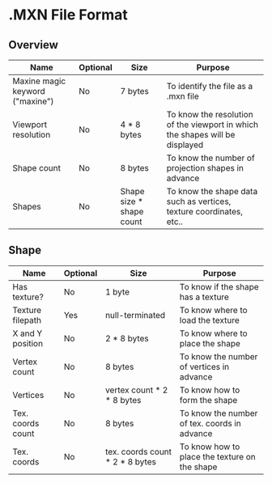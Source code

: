 .MXN File Format
================

Overview
--------

Name | Optional | Size | Purpose
-----|----------|------|--------
Maxine magic keyword ("maxine") | No | 7 bytes | To identify the file as a .mxn file
Viewport resolution | No | 4 * 8 bytes | To know the resolution of the viewport in which the shapes will be displayed
Shape count | No | 8 bytes | To know the number of projection shapes in advance
Shapes | No | Shape size * shape count | To know the shape data such as vertices, texture coordinates, etc..


Shape 
-----

Name | Optional | Size | Purpose
-----|----------|------|--------
Has texture? | No | 1 byte | To know if the shape has a texture
Texture filepath | Yes | null-terminated | To know where to load the texture
X and Y position | No | 2 * 8 bytes | To know where to place the shape
Vertex count | No | 8 bytes | To know the number of vertices in advance
Vertices | No | vertex count * 2 * 8 bytes | To know how to form the shape
Tex. coords count | No | 8 bytes | To know the number of tex. coords in advance
Tex. coords | No | tex. coords count * 2 * 8 bytes | To know how to place the texture on the shape
